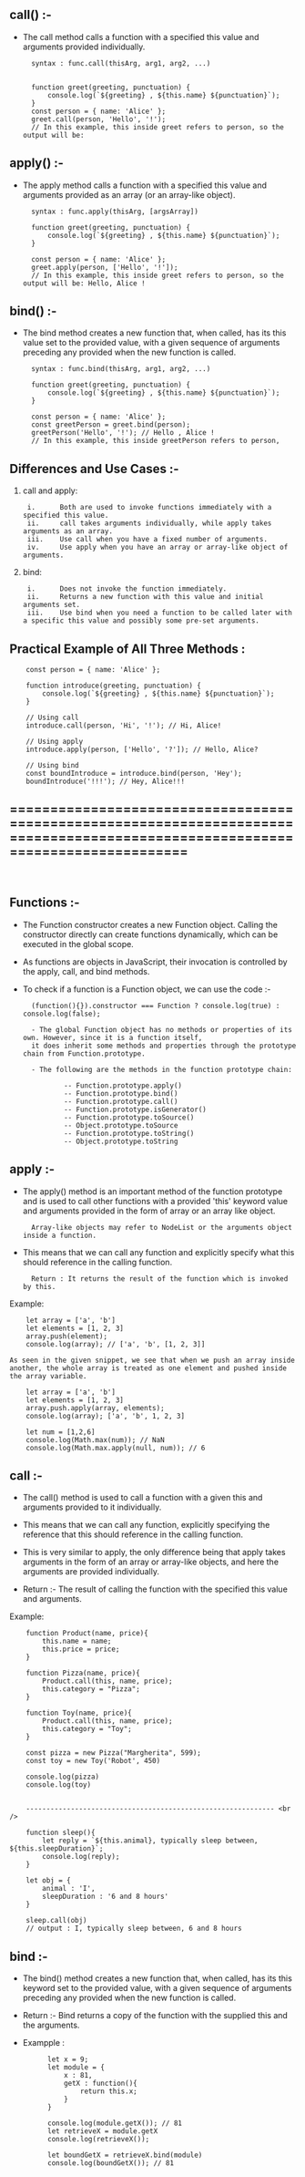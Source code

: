 ## call() :-
- The call method calls a function with a specified this value and arguments provided individually.

        syntax : func.call(thisArg, arg1, arg2, ...)


        function greet(greeting, punctuation) {
            console.log(`${greeting} , ${this.name} ${punctuation}`);
        }
        const person = { name: 'Alice' };
        greet.call(person, 'Hello', '!');
        // In this example, this inside greet refers to person, so the output will be:



## apply() :-
- The apply method calls a function with a specified this value and arguments provided as an array (or an array-like object).

        syntax : func.apply(thisArg, [argsArray])

        function greet(greeting, punctuation) {
            console.log(`${greeting} , ${this.name} ${punctuation}`);
        }

        const person = { name: 'Alice' };
        greet.apply(person, ['Hello', '!']); 
        // In this example, this inside greet refers to person, so the output will be: Hello, Alice !


## bind() :-
- The bind method creates a new function that, when called, has its this value set to the provided value, with a given 
sequence of arguments preceding any provided when the new function is called.

        syntax : func.bind(thisArg, arg1, arg2, ...)

        function greet(greeting, punctuation) {
            console.log(`${greeting} , ${this.name} ${punctuation}`);
        }

        const person = { name: 'Alice' };
        const greetPerson = greet.bind(person);
        greetPerson('Hello', '!'); // Hello , Alice !
        // In this example, this inside greetPerson refers to person, 


## Differences and Use Cases :-

1. call and apply:

        i.      Both are used to invoke functions immediately with a specified this value.
        ii.     call takes arguments individually, while apply takes arguments as an array.
        iii.    Use call when you have a fixed number of arguments.
        iv.     Use apply when you have an array or array-like object of arguments.

2. bind:

        i.      Does not invoke the function immediately.
        ii.     Returns a new function with this value and initial arguments set.
        iii.    Use bind when you need a function to be called later with a specific this value and possibly some pre-set arguments.


## Practical Example of All Three Methods : 

        const person = { name: 'Alice' };

        function introduce(greeting, punctuation) {
            console.log(`${greeting} , ${this.name} ${punctuation}`);
        }

        // Using call
        introduce.call(person, 'Hi', '!'); // Hi, Alice!

        // Using apply
        introduce.apply(person, ['Hello', '?']); // Hello, Alice?

        // Using bind
        const boundIntroduce = introduce.bind(person, 'Hey');
        boundIntroduce('!!!'); // Hey, Alice!!!


## ===============================================================================================================================

<br />

## Functions :-
- The Function constructor creates a new Function object. Calling the constructor directly can create functions dynamically,
which can be executed in the global scope.

- As functions are objects in JavaScript, their invocation is controlled by the apply, call, and bind methods.

- To check if a function is a Function object, we can use the code :-

        (function(){}).constructor === Function ? console.log(true) : console.log(false);

        - The global Function object has no methods or properties of its own. However, since it is a function itself, 
        it does inherit some methods and properties through the prototype chain from Function.prototype.

        - The following are the methods in the function prototype chain:

                -- Function.prototype.apply()
                -- Function.prototype.bind()
                -- Function.prototype.call()
                -- Function.prototype.isGenerator()
                -- Function.prototype.toSource()
                -- Object.prototype.toSource
                -- Function.prototype.toString()
                -- Object.prototype.toString

## apply :- 
- The apply() method is an important method of the function prototype and is used to call other functions with a provided 
'this' keyword value and arguments provided in the form of array or an array like object.

        Array-like objects may refer to NodeList or the arguments object inside a function.

- This means that we can call any function and explicitly specify what this should reference in the calling function.

        Return : It returns the result of the function which is invoked by this.

Example: 

        let array = ['a', 'b']
        let elements = [1, 2, 3]
        array.push(element);
        console.log(array); // ['a', 'b', [1, 2, 3]]

    As seen in the given snippet, we see that when we push an array inside another, the whole array is treated as one element and pushed inside the array variable.

        let array = ['a', 'b']
        let elements = [1, 2, 3]
        array.push.apply(array, elements);
        console.log(array); ['a', 'b', 1, 2, 3]

        let num = [1,2,6]
        console.log(Math.max(num)); // NaN
        console.log(Math.max.apply(null, num)); // 6



## call :- 
- The call() method is used to call a function with a given this and arguments provided to it individually.
- This means that we can call any function, explicitly specifying the reference that this should reference in the calling function.

- This is very similar to apply, the only difference being that apply takes arguments in the form of an array or array-like objects, and here the arguments are provided individually.

- Return :- The result of calling the function with the specified this value and arguments.


Example: 

        function Product(name, price){
            this.name = name;
            this.price = price;
        }

        function Pizza(name, price){
            Product.call(this, name, price);
            this.category = "Pizza";
        }

        function Toy(name, price){
            Product.call(this, name, price);
            this.category = "Toy";
        }

        const pizza = new Pizza("Margherita", 599);
        const toy = new Toy('Robot', 450)

        console.log(pizza)
        console.log(toy)


        ------------------------------------------------------------- <br />

        function sleep(){
            let reply = `${this.animal}, typically sleep between, ${this.sleepDuration}`;
            console.log(reply);
        }

        let obj = {
            animal : 'I',
            sleepDuration : '6 and 8 hours'
        }

        sleep.call(obj)
        // output : I, typically sleep between, 6 and 8 hours


## bind :- 
- The bind() method creates a new function that, when called, has its this keyword set to the provided value, with a given sequence of arguments preceding any provided when the new function is called.

- Return :- Bind returns a copy of the function with the supplied this and the arguments.

- Exampple : 

            let x = 9;
            let module = {
                x : 81,
                getX : function(){
                    return this.x;
                }
            }

            console.log(module.getX()); // 81
            let retrieveX = module.getX
            console.log(retrieveX());

            let boundGetX = retrieveX.bind(module)
            console.log(boundGetX()); // 81